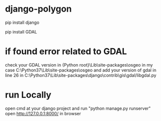 # django-polygon

pip install django

pip install GDAL


# if found error related to GDAL
check your GDAL version in {Python root}\Lib\site-packages\osgeo in my case C:\Python37\Lib\site-packages\osgeo
and add your version of gdal in line 26 in C:\Python37\Lib\site-packages\django\contrib\gis\gdal/libgdal.py

# run Locally
open cmd at your django project and run "python manage.py runserver"
open http://127.0.0.1:8000/ in browser
